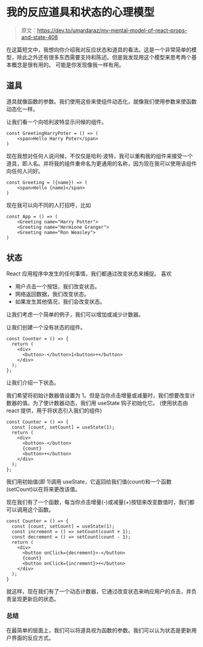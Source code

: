# 我的反应道具和状态的心理模型

> 原文：<https://dev.to/umardaraz/my-mental-model-of-react-props-and-state-408>

在这篇短文中，我想向你介绍我对反应状态和道具的看法。这是一个非常简单的模型，除此之外还有很多东西需要支持和陈述。但是我发现用这个模型来思考两个基本概念是很有用的。
可能是你发现像我一样有用。

## 道具

道具就像函数的参数。我们使用这些来使组件动态化，就像我们使用参数来使函数动态化一样。

让我们看一个向哈利波特显示问候的组件。

```
const GreetingHarryPoter = () => (
    <span>Hello Harry Poter</span>
) 
```

现在我想对任何人说问候，不仅仅是哈利·波特，我可以重构我的组件来接受一个道具，即人名。并将我的组件重命名为更通用的名称，因为现在我可以使用该组件向任何人问好。

```
const Greeting = ({name}) => (
    <span>Hello {name}</span>
) 
```

现在我可以向不同的人打招呼，比如

```
const App = () => (
    <Greeting name="Harry Potter">
    <Greeting name="Hermione Granger">
    <Greeting name="Ron Weasley">
) 
```

## 状态

React 应用程序中发生的任何事情，我们都通过改变状态来捕捉。
喜欢

*   用户点击一个按钮，我们改变状态。
*   网络返回数据，我们改变状态。
*   如果发生其他情况，我们会改变状态。

让我们考虑一个简单的例子，我们可以增加或减少计数器。

让我们创建一个没有状态的组件。

```
const Counter = () => {
  return (
    <div>
      <button>-</button>1<button>+</button>
    </div>
  );
}; 
```

让我们介绍一下状态。

我们希望将初始计数器值设置为 1。但是当你点击增量或减量时，我们想要改变计数器的值。为了使计数器动态，我们用 useState 钩子初始化它。
(使用状态由 react 提供，用于将状态引入我们的组件)

```
const Counter = () => {
  const [count, setCount] = useState(1);
  return (
    <div>
      <button>-</button>
      {count}
      <button>+</button>
    </div>
  );
}; 
```

我们用初始值(即 1)调用 useState，它返回给我们值(count)和一个函数(setCount)以在将来更改该值。

现在我们有了一个函数，每当你点击增量(-)或减量(+)按钮来改变数值时，我们都可以调用这个函数。

```
const Counter = () => {
  const [count, setCount] = useState(1);
  const increment = () => setCount(count + 1);
  const decrement = () => setCount(count - 1);
  return (
    <div>
      <button onClick={decrement}>-</button>
      {count}
      <button onClick={increment}>+</button>
    </div>
  );
} 
```

就这样，现在我们有了一个动态计数器，它通过改变状态来响应用户的点击，并负责呈现更新后的状态。

### 总结

在最简单的层面上，我们可以将道具视为函数的参数。我们可以认为状态是更新用户界面的反应方式。